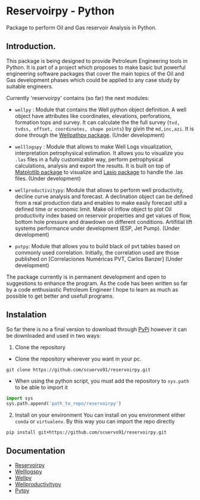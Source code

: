 
# Reservoirpy - Python

Package to perform Oil and Gas reservoir Analysis in Python. 

## Introduction.
This package is being designed to provide Petroleum Engineering tools in Python. It is part of a project which proposes to make basic but powerful engineering software packages that cover the main topics of the Oil and Gas development phases which could be applied to any case study by suitable engineers.

Currently 'reservoirpy' contains (so far) the next modules:

* `wellpy` : Module that contains the Well python object definition. A well object have attributes like coordinates, elevations, perforations, formation tops and survey. It can calculate the the full survey (`tvd, tvdss, offset, coordinates, shape points`) by givin the `md,inc,azi`. It is done through the [Wellpathpy package](https://github.com/Zabamund/wellpathpy).
(Under development)

* `welllogspy` : Module that allows to make Well Logs visualization, interpretation petrophysical estimation. It allows you to visualize you `.las` files in a fully customizable way, perform petrophysical calculations, analysis and export the results. It is built on top of [Matplotlib package](https://matplotlib.org/) to visualize and [Lasio package](https://github.com/kinverarity1/lasio) to handle the .las files. (Under development)

* `wellproductivitypy`: Module that allows to perform well productivity, decline curve analysis and forecast. A declination object can be defined from a real production data and enables to make easily forecast ultil a defined time or economic limit. Make oil inflow object to plot Oil productivity index based on reservoir properties and get values of flow, bottom hole pressure and drawdown on different conditions. Artifitial lift systems performance under development (ESP, Jet Pump). (Under development)

* `pvtpy`: Module that allows you to build black oil pvt tables based on commonly used correlation. Initially, the correlation used are those published on [Correlaciones Numéricas PVT, Carlos Banzer] (Under development)

The package currently is in permanent development and open to suggestions to enhance the program.  As the code has been written so far by a code enthusiastic Petroleum Engineer I hope to learn as much as possible to get better and usefull programs.

## Instalation

So far there is no a final version to download through [PyPi](https://pypi.org/) however it can be downloaded and used in two ways:

1. Clone the repository
* Clone the repository wherever you want in your pc.
```
git clone https://github.com/scuervo91/reservoirpy.git
```
* When using the python script, you must add the repository to `sys.path` to be able to import it
```python
import sys
sys.path.append('path_to_repo/reservoirpy')
```

2. Install on your environment 
You can install on you environment either `conda` or `virtualenv`. By this way you can import the repo directly
```
pip install git+https://github.com/scuervo91/reservoirpy.git
```
## Documentation

* [Reservoirpy](https://scuervo91.github.io/reservoirpy/)
* [Welllogspy](https://scuervo91.github.io/reservoirpy/welllogspy)
* [Wellpy](https://scuervo91.github.io/reservoirpy/wellpy)
* [Wellproductivitypy](https://scuervo91.github.io/reservoirpy/wellproductivitypy)
* [Pvtpy](https://scuervo91.github.io/reservoirpy/pvtpy)


